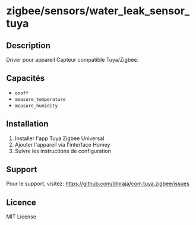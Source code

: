 # zigbee/sensors/water_leak_sensor_tuya

## Description

Driver pour appareil Capteur compatible Tuya/Zigbee.

## Capacités

- `onoff`
- `measure_temperature`
- `measure_humidity`

## Installation

1. Installer l'app Tuya Zigbee Universal
2. Ajouter l'appareil via l'interface Homey
3. Suivre les instructions de configuration

## Support

Pour le support, visitez: https://github.com/dlnraja/com.tuya.zigbee/issues

## Licence

MIT License
